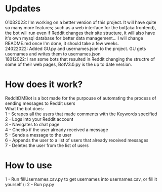 # Updates
01032023: I'm working on a better version of this project. It will have quite so many more features; such as a web interface for the bot(aka frontend), the bot will run even if Reddit changes their site structure, it will also have it's own mysql database for better data management... I will change README.md once I'm done, it should take a few weeks.<br/>
24022022: Added GU.py and usernames.json to the project. GU gets usernames and writes them to usernames.json<br/>
18012022: I ran some bots that resulted in Reddit changing the structre of some of their web pages, BotV3.0.py is the up to date version.<br/>

# How does it work?
RedditDMBot is a bot made for the purpouse of automating the process of sending messages to Reddit users<br/>
What the bot does:<br/>
1 - Scrapes all the users that made comments with the Keywords specified<br/>
2 - Logs into your Reddit account<br/>
3 - Navigates to chat page<br/>
4 - Checks if the user already received a message<br/>
5 - Sends a message to the user<br/>
6 - Appends the user to a list of users that already received messages<br/>
7 - Deletes the user from the list of users<br/>

# How to use
1 - Run fillUsernames.csv.py to get usernames into usernames.csv, or fill it yourself (:
2 - Run py.py
